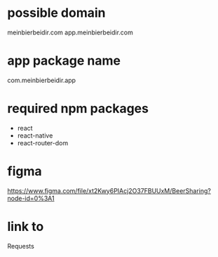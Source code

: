 
# possible domain

meinbierbeidir.com
app.meinbierbeidir.com

# app package name

com.meinbierbeidir.app

# required npm packages

* react
* react-native
* react-router-dom

# figma

<https://www.figma.com/file/xt2Kwy6PIAcj2O37FBUUxM/BeerSharing?node-id=0%3A1>

# link to

<Link to="/requests">Requests</Link>

